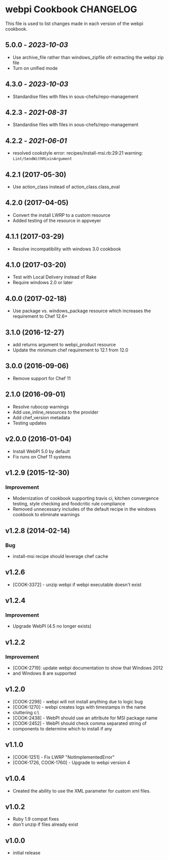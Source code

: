 # webpi Cookbook CHANGELOG

This file is used to list changes made in each version of the webpi cookbook.

## 5.0.0 - *2023-10-03*

* Use archive_file rather than windows_zipfile ofr extracting the webpi zip file
* Turn on unified mode

## 4.3.0 - *2023-10-03*

* Standardise files with files in sous-chefs/repo-management

## 4.2.3 - *2021-08-31*

* Standardise files with files in sous-chefs/repo-management

## 4.2.2 - *2021-06-01*

* resolved cookstyle error: recipes/install-msi.rb:29:21 warning: `Lint/SendWithMixinArgument`

## 4.2.1 (2017-05-30)

* Use action_class instead of action_class.class_eval

## 4.2.0 (2017-04-05)

* Convert the install LWRP to a custom resource
* Added testing of the resource in appveyer

## 4.1.1 (2017-03-29)

* Resolve incompatibility with windows 3.0 cookbook

## 4.1.0 (2017-03-20)

* Test with Local Delivery instead of Rake
* Require windows 2.0 or later

## 4.0.0 (2017-02-18)

* Use package vs. windows_package resource which increases the requirement to Chef 12.6+

## 3.1.0 (2016-12-27)

* add returns argument to webpi_product resource
* Update the minimum chef requirement to 12.1 from 12.0

## 3.0.0 (2016-09-06)

* Remove support for Chef 11

## 2.1.0 (2016-09-01)

* Resolve rubocop warnings
* Add use_inline_resources to the provider
* Add chef_version metadata
* Testing updates

## v2.0.0 (2016-01-04)

* Install WebPI 5.0 by default
* Fix runs on Chef 11 systems

## v1.2.9 (2015-12-30)

### Improvement

* Modernization of cookbook supporting travis ci, kitchen convergence testing, style checking and foodcritic rule compliance
* Removed unnecessary includes of the default recipe in the windows cookbook to eliminate warnings

## v1.2.8 (2014-02-14)

### Bug

* install-msi recipe should leverage chef cache

## v1.2.6

* [COOK-3372] - unzip webpi if webpi executable doesn't exist

## v1.2.4

### Improvement

* Upgrade WebPI (4.5 no longer exists)

## v1.2.2

### Improvement

* [COOK-2719]: update webpi documentation to show that Windows 2012
* and Windows 8 are supported

## v1.2.0

* [COOK-2298] - webpi will not install anything due to logic bug
* [COOK-1270] - webpi creates logs with timestamps in the name
* cluttering c:\
* [COOK-2438] - WebPI should use an attribute for MSI package name
* [COOK-2452] - WebPI should check comma separated string of
* components to determine which to install if any

## v1.1.0

* [COOK-1251] - Fix LWRP "NotImplementedError"
* [COOK-1726, COOK-1760] - Upgrade to webpi version 4

## v1.0.4

* Created the ability to use the XML parameter for custom xml files.

## v1.0.2

* Ruby 1.9 compat fixes
* don't unzip if files already exist

## v1.0.0

* initial release

